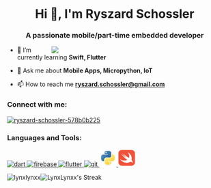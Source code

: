 <h1 align="center">Hi 👋, I'm Ryszard Schossler</h1>
<h3 align="center">A passionate mobile/part-time embedded developer</h3>

<img src="https://cdn.dribbble.com/users/638428/screenshots/3641004/code2.gif" width=400 align="right">


- 🌱 I’m currently learning **Swift, Flutter**

- 💬 Ask me about **Mobile Apps, Micropython, IoT**

- 📫 How to reach me **ryszard.schossler@gmail.com**

<h3 align="left">Connect with me:</h3>
<p align="left">
<a href="https://linkedin.com/in/ryszard-schossler-578b0b225" target="blank"><img align="center" src="https://raw.githubusercontent.com/rahuldkjain/github-profile-readme-generator/master/src/images/icons/Social/linked-in-alt.svg" alt="ryszard-schossler-578b0b225" height="30" width="40" /></a>
</p>

<h3 align="left">Languages and Tools:</h3>
<p align="left"> <a href="https://dart.dev" target="_blank" rel="noreferrer"> <img src="https://www.vectorlogo.zone/logos/dartlang/dartlang-icon.svg" alt="dart" width="40" height="40"/> </a> <a href="https://firebase.google.com/" target="_blank" rel="noreferrer"> <img src="https://www.vectorlogo.zone/logos/firebase/firebase-icon.svg" alt="firebase" width="40" height="40"/> </a> <a href="https://flutter.dev" target="_blank" rel="noreferrer"> <img src="https://www.vectorlogo.zone/logos/flutterio/flutterio-icon.svg" alt="flutter" width="40" height="40"/> </a> <a href="https://git-scm.com/" target="_blank" rel="noreferrer"> <img src="https://www.vectorlogo.zone/logos/git-scm/git-scm-icon.svg" alt="git" width="40" height="40"/> </a> <a href="https://www.python.org" target="_blank" rel="noreferrer"> <img src="https://raw.githubusercontent.com/devicons/devicon/master/icons/python/python-original.svg" alt="python" width="40" height="40"/> </a> <a href="https://developer.apple.com/swift/" target="_blank" rel="noreferrer"> <img src="https://raw.githubusercontent.com/devicons/devicon/master/icons/swift/swift-original.svg" alt="swift" width="40" height="40"/> </a> </p>

<p><img align="left" src="https://github-readme-stats.vercel.app/api/top-langs/?username=LynxLynxx&theme=vue-dark&show_icons=true&hide_border=true&layout=compact&hide=JavaScript" alt="lynxlynxx" /></p>


![LynxLynxx's Streak](https://github-readme-streak-stats.herokuapp.com/?user=LynxLynxx&theme=vue-dark&hide_border=true)
